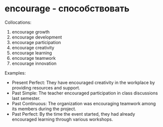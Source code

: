 # encourage - способствовать

Collocations:

1. encourage growth
2. encourage development
3. encourage participation
4. encourage creativity
5. encourage learning
6. encourage teamwork
7. encourage innovation

Examples:

- Present Perfect: They have encouraged creativity in the workplace by providing resources and support.
- Past Simple: The teacher encouraged participation in class discussions last semester.
- Past Continuous: The organization was encouraging teamwork among its members during the project.
- Past Perfect: By the time the event started, they had already encouraged learning through various workshops.